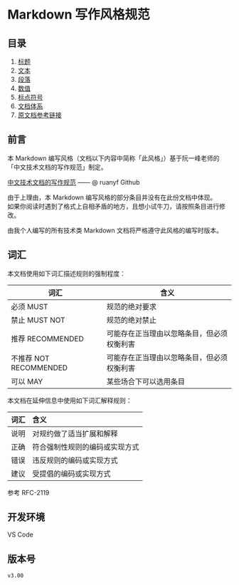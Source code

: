 # Markdown 写作风格规范

## 目录

1. [标题](doc/title.md)
2. [文本](doc/text.md)
3. [段落](doc/paragraph.md)
4. [数值](doc/number.md)
5. [标点符号](doc/marks.md)
6. [文档体系](doc/structure.md)
7. [原文档参考链接](doc/reference.md)

## 前言

本 Markdown 编写风格（文档以下内容中简称「此风格」）基于阮一峰老师的「中文技术文档的写作规范」制定。

[中文技术文档的写作规范](https://github.com/ruanyf/document-style-guide) —— @ ruanyf Github

由于上理由，本 Markdown 编写风格的部分条目并没有在此份文档中体现。  
如果你阅读时遇到了格式上自相矛盾的地方，且想小试牛刀，请按照条目进行修改。

由我个人编写的所有技术类 Markdown 文档将严格遵守此风格的编写时版本。

## 词汇

本文档使用如下词汇描述规则的强制程度：

| 词汇                   | 含义                                       |
| ---------------------- | ------------------------------------------ |
| 必须 MUST              | 规范的绝对要求                             |
| 禁止 MUST NOT          | 规范的绝对禁止                             |
| 推荐 RECOMMENDED       | 可能存在正当理由以忽略条目，但必须权衡利害 |
| 不推荐 NOT RECOMMENDED | 可能存在正当理由以忽略条目，但必须权衡利害 |
| 可以 MAY               | 某些场合下可以选用条目                     |

本文档在延伸信息中使用如下词汇解释规则：

| 词汇 | 含义                           |
| :--: | :----------------------------- |
| 说明 | 对规约做了适当扩展和解释       |
| 正确 | 符合强制性规则的编码或实现方式 |
| 错误 | 违反规则的编码或实现方式       |
| 建议 | 受提倡的编码或实现方式         |

参考 RFC-2119  

## 开发环境

VS Code

## 版本号

`v3.00`
